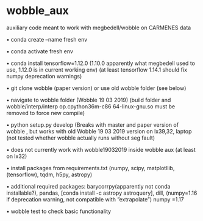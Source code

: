 # wobble_aux
auxiliary code meant to work with megbedell/wobble on CARMENES data

• conda create –name fresh env

• conda activate fresh env

• conda install tensorflow=1.12.0 (1.10.0 apparently what megbedell used to use,
1.12.0 is in current working env) (at least tensorflow 1.14.1 should fix numpy
deprecation warnings)

• git clone wobble (paper version) or use old wobble folder (see below)

• navigate to wobble folder (Wobble 19 03 2019) (build folder and wobble/interp/interp op.cpython36m-c86 64-linux-gnu.so must be removed to force new compile)

• python setup.py develop (Breaks with master and paper version of wobble ,
but works with old Wobble 19 03 2019 version on lx39,32, laptop (not tested
whether wobble actually runs without seg fault)

• does not currently work with wobble19032019 inside wobble aux (at least on
lx32)

• install packages from requirements.txt (numpy, scipy, matplotllib, (tensorflow),
tqdm, h5py, astropy)

• additional required packages: barycorrpy(apparently not conda installable?),
pandas, [conda install -c astropy astroquery], dill, (numpy=1.16 if deprecation
warning, not compatible with ”extrapolate”) numpy =1.17

• wobble test to check basic functionality
